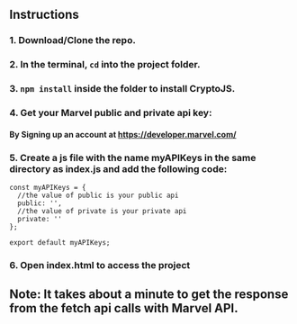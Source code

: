## Instructions
### 1. Download/Clone the repo.

### 2. In the terminal, `cd` into the project folder.

### 3. `npm install` inside the folder to install CryptoJS.

### 4. Get your Marvel public and private api key:
#### By Signing up an account at https://developer.marvel.com/

### 5. Create a js file with the name myAPIKeys in the same directory as index.js and add the following code:

``` 
const myAPIKeys = {
  //the value of public is your public api 
  public: '',
  //the value of private is your private api
  private: ''
};

export default myAPIKeys;
```
### 6. Open index.html to access the project

## Note: It takes about a minute to get the response from the fetch api calls with Marvel API.
